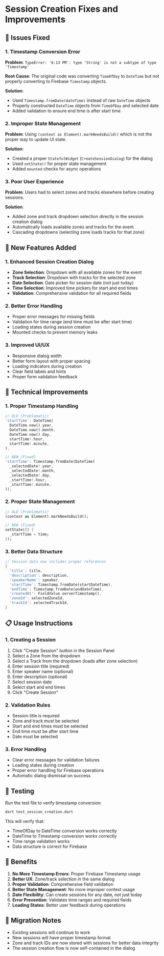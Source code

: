 # Session Creation Fixes and Improvements

## 🐛 Issues Fixed

### 1. **Timestamp Conversion Error**
**Problem**: `TypeError: '6:13 PM': type 'String' is not a subtype of type 'Timestamp'`

**Root Cause**: The original code was converting `TimeOfDay` to `DateTime` but not properly converting to Firebase `Timestamp` objects.

**Solution**: 
- Used `Timestamp.fromDate(dateTime)` instead of raw `DateTime` objects
- Properly constructed `DateTime` objects from `TimeOfDay` and selected date
- Added validation to ensure end time is after start time

### 2. **Improper State Management**
**Problem**: Using `(context as Element).markNeedsBuild()` which is not the proper way to update UI state.

**Solution**: 
- Created a proper `StatefulWidget` (`CreateSessionDialog`) for the dialog
- Used `setState()` for proper state management
- Added `mounted` checks for async operations

### 3. **Poor User Experience**
**Problem**: Users had to select zones and tracks elsewhere before creating sessions.

**Solution**: 
- Added zone and track dropdown selection directly in the session creation dialog
- Automatically loads available zones and tracks for the event
- Cascading dropdowns (selecting zone loads tracks for that zone)

## 🚀 New Features Added

### 1. **Enhanced Session Creation Dialog**
- **Zone Selection**: Dropdown with all available zones for the event
- **Track Selection**: Dropdown with tracks for the selected zone
- **Date Selection**: Date picker for session date (not just today)
- **Time Selection**: Improved time pickers for start and end times
- **Validation**: Comprehensive validation for all required fields

### 2. **Better Error Handling**
- Proper error messages for missing fields
- Validation for time range (end time must be after start time)
- Loading states during session creation
- Mounted checks to prevent memory leaks

### 3. **Improved UI/UX**
- Responsive dialog width
- Better form layout with proper spacing
- Loading indicators during creation
- Clear field labels and hints
- Proper form validation feedback

## 🔧 Technical Improvements

### 1. **Proper Timestamp Handling**
```dart
// OLD (Problematic)
'startTime': DateTime(
  DateTime.now().year,
  DateTime.now().month,
  DateTime.now().day,
  startTime!.hour,
  startTime!.minute,
),

// NEW (Fixed)
'startTime': Timestamp.fromDate(DateTime(
  _selectedDate!.year,
  _selectedDate!.month,
  _selectedDate!.day,
  _startTime!.hour,
  _startTime!.minute,
)),
```

### 2. **Proper State Management**
```dart
// OLD (Problematic)
(context as Element).markNeedsBuild();

// NEW (Fixed)
setState(() {
  _startTime = time;
});
```

### 3. **Better Data Structure**
```dart
// Session data now includes proper references
{
  'title': title,
  'description': description,
  'speakerName': speaker,
  'startTime': Timestamp.fromDate(startDateTime),
  'endTime': Timestamp.fromDate(endDateTime),
  'createdAt': FieldValue.serverTimestamp(),
  'zoneId': selectedZoneId,
  'trackId': selectedTrackId,
}
```

## 📋 Usage Instructions

### 1. **Creating a Session**
1. Click "Create Session" button in the Session Panel
2. Select a Zone from the dropdown
3. Select a Track from the dropdown (loads after zone selection)
4. Enter session title (required)
5. Enter speaker name (optional)
6. Enter description (optional)
7. Select session date
8. Select start and end times
9. Click "Create Session"

### 2. **Validation Rules**
- Session title is required
- Zone and track must be selected
- Start and end times must be selected
- End time must be after start time
- Date must be selected

### 3. **Error Handling**
- Clear error messages for validation failures
- Loading states during creation
- Proper error handling for Firebase operations
- Automatic dialog dismissal on success

## 🧪 Testing

Run the test file to verify timestamp conversion:
```bash
dart test_session_creation.dart
```

This will verify that:
- TimeOfDay to DateTime conversion works correctly
- DateTime to Timestamp conversion works correctly
- Time range validation works
- Data structure is correct for Firebase

## 🎯 Benefits

1. **No More Timestamp Errors**: Proper Firebase Timestamp usage
2. **Better UX**: Zone/track selection in the same dialog
3. **Proper Validation**: Comprehensive field validation
4. **Better State Management**: No more improper context usage
5. **Date Flexibility**: Can create sessions for any date, not just today
6. **Error Prevention**: Validates time ranges and required fields
7. **Loading States**: Better user feedback during operations

## 🔄 Migration Notes

- Existing sessions will continue to work
- New sessions will have proper timestamp format
- Zone and track IDs are now stored with sessions for better data integrity
- The session creation flow is now self-contained in the dialog
